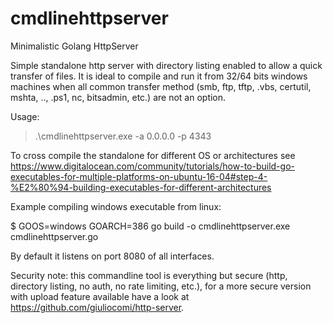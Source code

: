 # cmdlinehttpserver
Minimalistic Golang HttpServer

Simple standalone http server with directory listing enabled to allow a quick transfer of files.
It is ideal to compile and run it from 32/64 bits windows machines when all common transfer method (smb, ftp, tftp, .vbs, certutil, mshta, .., .ps1, nc, bitsadmin, etc.) are not an option.

Usage:
> .\cmdlinehttpserver.exe -a 0.0.0.0 -p 4343

To cross compile the standalone for different OS or architectures see https://www.digitalocean.com/community/tutorials/how-to-build-go-executables-for-multiple-platforms-on-ubuntu-16-04#step-4-%E2%80%94-building-executables-for-different-architectures

Example compiling windows executable from linux:

$ GOOS=windows GOARCH=386 go build -o cmdlinehttpserver.exe cmdlinehttpserver.go

By default it listens on port 8080 of all interfaces.

Security note: this commandline tool is everything but secure (http, directory listing, no auth, no rate limiting, etc.), for a more secure version with upload feature available have a look at https://github.com/giuliocomi/http-server.
